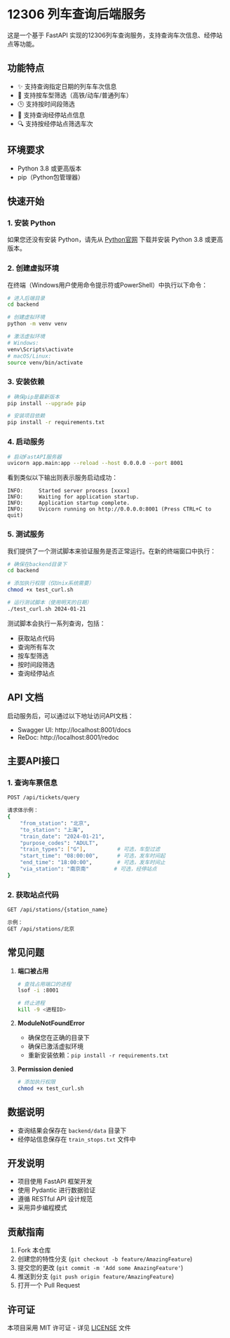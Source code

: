 # 12306 列车查询后端服务

这是一个基于 FastAPI 实现的12306列车查询服务，支持查询车次信息、经停站点等功能。

## 功能特点

- ✨ 支持查询指定日期的列车车次信息
- 🚄 支持按车型筛选（高铁/动车/普通列车）
- 🕒 支持按时间段筛选
- 📍 支持查询经停站点信息
- 🔍 支持按经停站点筛选车次

## 环境要求

- Python 3.8 或更高版本
- pip（Python包管理器）

## 快速开始

### 1. 安装 Python

如果您还没有安装 Python，请先从 [Python官网](https://www.python.org/downloads/) 下载并安装 Python 3.8 或更高版本。

### 2. 创建虚拟环境

在终端（Windows用户使用命令提示符或PowerShell）中执行以下命令：

```bash
# 进入后端目录
cd backend

# 创建虚拟环境
python -m venv venv

# 激活虚拟环境
# Windows:
venv\Scripts\activate
# macOS/Linux:
source venv/bin/activate
```

### 3. 安装依赖

```bash
# 确保pip是最新版本
pip install --upgrade pip

# 安装项目依赖
pip install -r requirements.txt
```

### 4. 启动服务

```bash
# 启动FastAPI服务器
uvicorn app.main:app --reload --host 0.0.0.0 --port 8001
```

看到类似以下输出则表示服务启动成功：
```
INFO:     Started server process [xxxx]
INFO:     Waiting for application startup.
INFO:     Application startup complete.
INFO:     Uvicorn running on http://0.0.0.0:8001 (Press CTRL+C to quit)
```

### 5. 测试服务

我们提供了一个测试脚本来验证服务是否正常运行。在新的终端窗口中执行：

```bash
# 确保在backend目录下
cd backend

# 添加执行权限（仅Unix系统需要）
chmod +x test_curl.sh

# 运行测试脚本（使用明天的日期）
./test_curl.sh 2024-01-21
```

测试脚本会执行一系列查询，包括：
- 获取站点代码
- 查询所有车次
- 按车型筛选
- 按时间段筛选
- 查询经停站点

## API 文档

启动服务后，可以通过以下地址访问API文档：
- Swagger UI: http://localhost:8001/docs
- ReDoc: http://localhost:8001/redoc

## 主要API接口

### 1. 查询车票信息

```bash
POST /api/tickets/query

请求体示例：
{
    "from_station": "北京",
    "to_station": "上海",
    "train_date": "2024-01-21",
    "purpose_codes": "ADULT",
    "train_types": ["G"],          # 可选，车型过滤
    "start_time": "08:00:00",      # 可选，发车时间起
    "end_time": "18:00:00",        # 可选，发车时间止
    "via_station": "南京南"        # 可选，经停站点
}
```

### 2. 获取站点代码

```bash
GET /api/stations/{station_name}

示例：
GET /api/stations/北京
```

## 常见问题

1. **端口被占用**
   ```bash
   # 查找占用端口的进程
   lsof -i :8001
   
   # 终止进程
   kill -9 <进程ID>
   ```

2. **ModuleNotFoundError**
   - 确保您在正确的目录下
   - 确保已激活虚拟环境
   - 重新安装依赖：`pip install -r requirements.txt`

3. **Permission denied**
   ```bash
   # 添加执行权限
   chmod +x test_curl.sh
   ```

## 数据说明

- 查询结果会保存在 `backend/data` 目录下
- 经停站信息保存在 `train_stops.txt` 文件中

## 开发说明

- 项目使用 FastAPI 框架开发
- 使用 Pydantic 进行数据验证
- 遵循 RESTful API 设计规范
- 采用异步编程模式

## 贡献指南

1. Fork 本仓库
2. 创建您的特性分支 (`git checkout -b feature/AmazingFeature`)
3. 提交您的更改 (`git commit -m 'Add some AmazingFeature'`)
4. 推送到分支 (`git push origin feature/AmazingFeature`)
5. 打开一个 Pull Request

## 许可证

本项目采用 MIT 许可证 - 详见 [LICENSE](LICENSE) 文件 